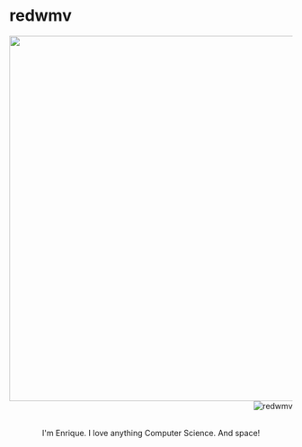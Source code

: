 # redwmv

<p align="center">
<img align="left" width="650px" src="https://www.nasa.gov/sites/default/files/styles/full_width/public/thumbnails/image/main_image_star-forming_region_carina_nircam_final-1280.jpg?itok=9hyNVMwe" />
<img align="right" src="https://github-readme-stats.vercel.app/api/top-langs/?username=iggyvilla&show_icons=true&theme=dark" alt="redwmv" />
</p>
<br clear="left"/>
<br/>
<p align="center">
I'm Enrique. I love anything Computer Science. And space!
</p>
